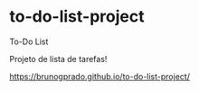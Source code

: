 # to-do-list-project
To-Do List

Projeto de lista de tarefas!

https://brunogprado.github.io/to-do-list-project/
